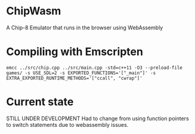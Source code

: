 # ChipWasm
A Chip-8 Emulator that runs in the browser using WebAssembly

# Compiling with Emscripten
```
emcc ../src/chip.cpp ../src/main.cpp -std=c++11 -O3 --preload-file games/ -s USE_SDL=2 -s EXPORTED_FUNCTIONS='["_main"]' -s EXTRA_EXPORTED_RUNTIME_METHODS='["ccall", "cwrap"]'
```

# Current state
STILL UNDER DEVELOPMENT
Had to change from using function pointers to switch statements due to webassembly issues.

